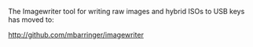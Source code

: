 The Imagewriter tool for writing raw images and hybrid ISOs to USB keys has moved to:

http://github.com/mbarringer/imagewriter
